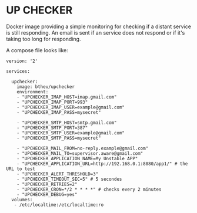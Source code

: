 
# UP CHECKER

Docker image providing a simple monitoring for checking if a distant service is still responding.
An email is sent if an service does not respond or if it's taking too long for responding.

A compose file looks like:

    version: '2'
    
    services:
    
      upchecker:
        image: btheu/upchecker
        environment:
        - "UPCHECKER_IMAP_HOST=imap.gmail.com"
        - "UPCHECKER_IMAP_PORT=993"
        - "UPCHECKER_IMAP_USER=example@gmail.com"
        - "UPCHECKER_IMAP_PASS=mysecret"
        
        - "UPCHECKER_SMTP_HOST=smtp.gmail.com"
        - "UPCHECKER_SMTP_PORT=387"
        - "UPCHECKER_SMTP_USER=example@gmail.com"
        - "UPCHECKER_SMTP_PASS=mysecret"
        
        - "UPCHECKER_MAIL_FROM=no-reply.example@gmail.com"
        - "UPCHECKER_MAIL_TO=supervisor.aware@gmail.com"
        - "UPCHECKER_APPLICATION_NAME=My Unstable APP"
        - "UPCHECKER_APPLICATION_URL=http://192.168.0.1:8080/app1/" # the URL to test
        - "UPCHECKER_ALERT_THRESHOLD=3"
        - "UPCHECKER_TIMEOUT_SEC=5" # 5 secondes
        - "UPCHECKER_RETRIES=2"
        - "UPCHECKER_CRON=*/2 * * * *" # checks every 2 minutes
        - "UPCHECKER_DEBUG=yes"
      volumes:
       - /etc/localtime:/etc/localtime:ro


